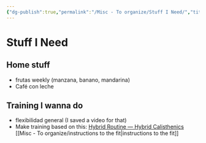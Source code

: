 ```yaml
---
{"dg-publish":true,"permalink":"/Misc - To organize/Stuff I Need/","title":"Stuff I Need","updated":"2023-12-30T18:06:13.240-05:00"}
---
```



# Stuff I Need

## Home stuff 
- frutas weekly (manzana, banano, mandarina)
- Café con leche 

## Training I wanna do
- flexibilidad general (I saved a video for that)
- Make training based on this: [Hybrid Routine — Hybrid Calisthenics](https://www.hybridcalisthenics.com/routine) [[Misc - To organize/instructions to the fit\|instructions to the fit]]
